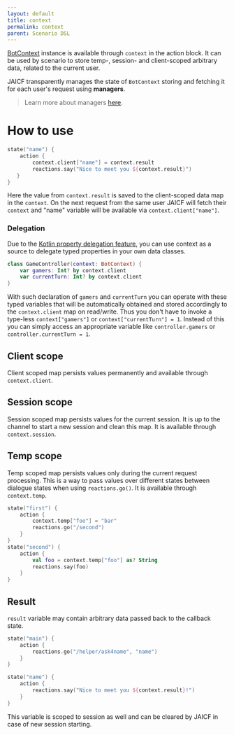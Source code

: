 ```yaml
---
layout: default
title: context
permalink: context
parent: Scenario DSL
---
```


[BotContext](https://github.com/just-ai/jaicf-kotlin/blob/master/core/src/main/kotlin/com/justai/jaicf/context/BotContext.kt) instance is available through `context` in the action block.
It can be used by scenario to store temp-, session- and client-scoped arbitrary data, related to the current user.

JAICF transparently manages the state of `BotContext` storing and fetching it for each user's request using **managers**.

> Learn more about managers [here](Environments).

# How to use

```kotlin
state("name") {
    action {
        context.client["name"] = context.result
        reactions.say("Nice to meet you ${context.result}")
   }
}
```

Here the value from `context.result` is saved to the client-scoped data map in the `context`.
On the next request from the same user JAICF will fetch their `context` and "name" variable will be available via `context.client["name"]`.

### Delegation

Due to the [Kotlin property delegation feature](https://kotlinlang.org/docs/reference/delegated-properties.html#storing-properties-in-a-map), you can use context as a source to delegate typed properties in your own data classes.

```kotlin
class GameController(context: BotContext) {
    var gamers: Int? by context.client
    var currentTurn: Int? by context.client
}
```

With such declaration of `gamers` and `currentTurn` you can operate with these typed variables that will be automatically obtained and stored accordingly to the `context.client` map on read/write.
Thus you don't have to invoke a type-less `context["gamers"]` or `context["currentTurn"] = 1`.
Instead of this you can simply access an appropriate variable like `controller.gamers` or `controller.currentTurn = 1`.

## Client scope

Client scoped map persists values permanently and available through `context.client`.

## Session scope

Session scoped map persists values for the current session.
It is up to the channel to start a new session and clean this map.
It is available through `context.session`.

## Temp scope

Temp scoped map persists values only during the current request processing.
This is a way to pass values over different states between dialogue states when using `reactions.go()`.
It is available through `context.temp`.

```kotlin
state("first") {
    action {
        context.temp["foo"] = "bar"
        reactions.go("/second")
    }
}
state("second") {
    action {
        val foo = context.temp["foo"] as? String
        reactions.say(foo)
    }
}
```

## Result

`result` variable may contain arbitrary data passed back to the callback state.

```kotlin
state("main") {
    action {
        reactions.go("/helper/ask4name", "name")
    }
}

state("name") {
    action {
        reactions.say("Nice to meet you ${context.result}!")
    }
}
```

This variable is scoped to session as well and can be cleared by JAICF in case of new session starting.